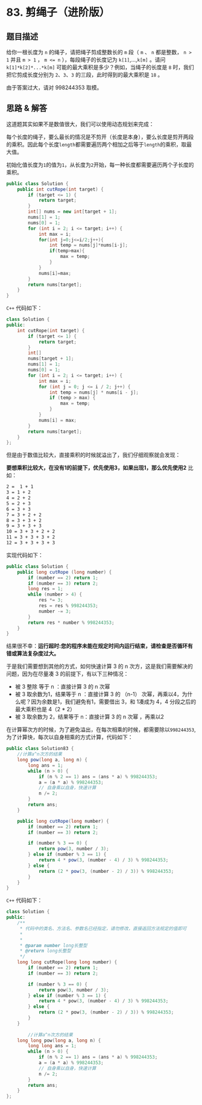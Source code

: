 # 83. 剪绳子（进阶版）
## 题目描述

给你一根长度为 `n` 的绳子，请把绳子剪成整数长的 `m` 段（ `m` 、 `n` 都是整数， `n > 1` 并且 `m > 1` ， `m <= n` ），每段绳子的长度记为 `k[1]`,...,`k[m]` 。请问 `k[1]*k[2]*...*k[m]` 可能的最大乘积是多少？例如，当绳子的长度是 `8` 时，我们把它剪成长度分别为 `2`、`3`、`3` 的三段，此时得到的最大乘积是 `18` 。


由于答案过大，请对 998244353 取模。

## 思路 & 解答


这道题其实如果不是数值很大，我们可以使用动态规划来完成：

每个长度的绳子，要么最长的情况是不剪开（长度是本身），要么长度是剪开两段的乘积。因此每个长度`length`都需要遍历两个相加之后等于`length`的乘积，取最大值。

初始化值长度为`1`的值为`1`，从长度为`2`开始，每一种长度都需要遍历两个子长度的乘积。

```java
public class Solution {
    public int cutRope(int target) {
        if (target <= 1) {
            return target;
        }
        int[] nums = new int[target + 1];
        nums[1] = 1;
        nums[0] = 1;
        for (int i = 2; i <= target; i++) {
            int max = i;
            for(int j=0;j<=i/2;j++){
                int temp = nums[j]*nums[i-j];
                if(temp>max){
                    max = temp;
                }
            }
            nums[i]=max;
        }
        return nums[target];
    }
}
```

`C++` 代码如下：

```C++
class Solution {
public:
    int cutRope(int target) {
        if (target <= 1) {
            return target;
        }
        int[]
        nums[target + 1];
        nums[1] = 1;
        nums[0] = 1;
        for (int i = 2; i <= target; i++) {
            int max = i;
            for (int j = 0; j <= i / 2; j++) {
                int temp = nums[j] * nums[i - j];
                if (temp > max) {
                    max = temp;
                }
            }
            nums[i] = max;
        }
        return nums[target];
    }
};
```

但是由于数值比较大，直接乘积的时候就溢出了，我们仔细观察就会发现：

**要想乘积比较大，在没有1的前提下，优先使用3，如果出现1，那么优先使用2**
比如：

```txt
2 =  1 + 1
3 = 1 + 2
4 = 2 + 2
5 = 2 + 3
6 = 3 + 3
7 = 3 + 2 + 2
8 = 3 + 3 + 2
9 = 3 + 3 + 3
10 = 3 + 3 + 2 + 2
11 = 3 + 3 + 3 + 2
12 = 3 + 3 + 3 + 3
```

实现代码如下：
```Java
public class Solution {
    public long cutRope (long number) {
        if (number == 2) return 1;
        if (number == 3) return 2;
        long res = 1;
        while (number > 4) {
            res *= 3;
            res = res % 998244353;
            number -= 3;
        }
        return res * number % 998244353;
    }
}
```

结果很不幸：**运行超时:您的程序未能在规定时间内运行结束，请检查是否循环有错或算法复杂度过大。**

于是我们需要想到其他的方式，如何快速计算 3 的 n 次方，这是我们需要解决的问题，因为在尽量凑 3 的前提下，有以下三种情况：
- 被 3 整除 等于 n ：直接计算 3 的 n 次幂
- 被 3 取余数为1，结果等于 n ：直接计算 3 的 （n-1） 次幂，再乘以4，为什么呢？因为余数是1，我们避免有1，需要借出 3，和 1凑成为 4，4 分段之后的最大乘积也是 4（2 * 2）
- 被 3 取余数为 2，结果等于 n：直接计算 3 的 n 次幂 ，再乘以2


在计算幂次方的时候，为了避免溢出，在每次相乘的时候，都需要除以`998244353`,为了计算快，每次以自身相乘的方式计算，代码如下：

```Java
public class Solution83 {
    //计算a^n次方的结果
    long pow(long a, long n) {
        long ans = 1;
        while (n > 0) {
            if (n % 2 == 1) ans = (ans * a) % 998244353;
            a = (a * a) % 998244353;
            // 自身乘以自身，快速计算
            n /= 2;
        }
        return ans;
    }

    public long cutRope(long number) {
        if (number == 2) return 1;
        if (number == 3) return 2;

        if (number % 3 == 0) {
            return pow(3, number / 3);
        } else if (number % 3 == 1) {
            return 4 * pow(3, (number - 4) / 3) % 998244353;
        } else {
            return (2 * pow(3, (number - 2) / 3)) % 998244353;
        }
    }
}

```

`C++` 代码如下：

```C++
class Solution {
public:
    /**
     * 代码中的类名、方法名、参数名已经指定，请勿修改，直接返回方法规定的值即可
     *
     * 
     * @param number long长整型 
     * @return long长整型
     */
    long long cutRope(long long number) {
        if (number == 2) return 1;
        if (number == 3) return 2;

        if (number % 3 == 0) {
            return pow(3, number / 3);
        } else if (number % 3 == 1) {
            return 4 * pow(3, (number - 4) / 3) % 998244353;
        } else {
            return (2 * pow(3, (number - 2) / 3)) % 998244353;
        }
    }
    
        //计算a^n次方的结果
    long long pow(long a, long n) {
        long long ans = 1;
        while (n > 0) {
            if (n % 2 == 1) ans = (ans * a) % 998244353;
            a = (a * a) % 998244353;
            // 自身乘以自身，快速计算
            n /= 2;
        }
        return ans;
    }
};
```
